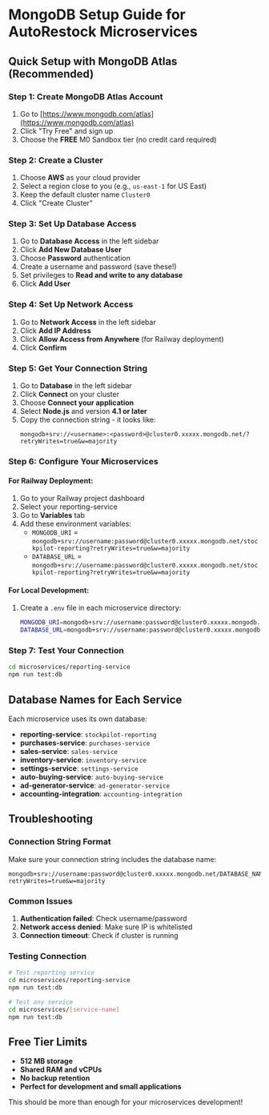 # MongoDB Setup Guide for AutoRestock Microservices

## Quick Setup with MongoDB Atlas (Recommended)

### Step 1: Create MongoDB Atlas Account
1. Go to [https://www.mongodb.com/atlas](https://www.mongodb.com/atlas)
2. Click "Try Free" and sign up
3. Choose the **FREE** M0 Sandbox tier (no credit card required)

### Step 2: Create a Cluster
1. Choose **AWS** as your cloud provider
2. Select a region close to you (e.g., `us-east-1` for US East)
3. Keep the default cluster name `Cluster0`
4. Click "Create Cluster"

### Step 3: Set Up Database Access
1. Go to **Database Access** in the left sidebar
2. Click **Add New Database User**
3. Choose **Password** authentication
4. Create a username and password (save these!)
5. Set privileges to **Read and write to any database**
6. Click **Add User**

### Step 4: Set Up Network Access
1. Go to **Network Access** in the left sidebar
2. Click **Add IP Address**
3. Click **Allow Access from Anywhere** (for Railway deployment)
4. Click **Confirm**

### Step 5: Get Your Connection String
1. Go to **Database** in the left sidebar
2. Click **Connect** on your cluster
3. Choose **Connect your application**
4. Select **Node.js** and version **4.1 or later**
5. Copy the connection string - it looks like:
   ```
   mongodb+srv://<username>:<password>@cluster0.xxxxx.mongodb.net/?retryWrites=true&w=majority
   ```

### Step 6: Configure Your Microservices

#### For Railway Deployment:
1. Go to your Railway project dashboard
2. Select your reporting-service
3. Go to **Variables** tab
4. Add these environment variables:
   - `MONGODB_URI` = `mongodb+srv://username:password@cluster0.xxxxx.mongodb.net/stockpilot-reporting?retryWrites=true&w=majority`
   - `DATABASE_URL` = `mongodb+srv://username:password@cluster0.xxxxx.mongodb.net/stockpilot-reporting?retryWrites=true&w=majority`

#### For Local Development:
1. Create a `.env` file in each microservice directory:
   ```bash
   MONGODB_URI=mongodb+srv://username:password@cluster0.xxxxx.mongodb.net/stockpilot-reporting?retryWrites=true&w=majority
   DATABASE_URL=mongodb+srv://username:password@cluster0.xxxxx.mongodb.net/stockpilot-reporting?retryWrites=true&w=majority
   ```

### Step 7: Test Your Connection
```bash
cd microservices/reporting-service
npm run test:db
```

## Database Names for Each Service

Each microservice uses its own database:
- **reporting-service**: `stockpilot-reporting`
- **purchases-service**: `purchases-service`
- **sales-service**: `sales-service`
- **inventory-service**: `inventory-service`
- **settings-service**: `settings-service`
- **auto-buying-service**: `auto-buying-service`
- **ad-generator-service**: `ad-generator-service`
- **accounting-integration**: `accounting-integration`

## Troubleshooting

### Connection String Format
Make sure your connection string includes the database name:
```
mongodb+srv://username:password@cluster0.xxxxx.mongodb.net/DATABASE_NAME?retryWrites=true&w=majority
```

### Common Issues
1. **Authentication failed**: Check username/password
2. **Network access denied**: Make sure IP is whitelisted
3. **Connection timeout**: Check if cluster is running

### Testing Connection
```bash
# Test reporting service
cd microservices/reporting-service
npm run test:db

# Test any service
cd microservices/[service-name]
npm run test:db
```

## Free Tier Limits
- **512 MB storage**
- **Shared RAM and vCPUs**
- **No backup retention**
- **Perfect for development and small applications**

This should be more than enough for your microservices development!



